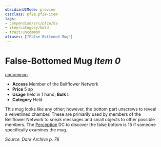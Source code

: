 ```yaml
---
obsidianUIMode: preview
cssclass: pf2e,pf2e-item
tags:
- compendium/src/pf2e/da
- item/category/held
- trait/uncommon
aliases: ["False-Bottomed Mug"]
---
```

# False-Bottomed Mug *Item 0*  
[uncommon](rules/traits/uncommon.md)  

- **Access** Member of the Bellflower Network
- **Price** 5 sp
- **Usage** held in 1 hand; **Bulk** L
- **Category** Held

This mug looks like any other; however, the bottom part unscrews to reveal a velvetlined chamber. These are primarily used by members of the Bellflower Network to sneak messages and small objects to other possible members. The [Perception](compendium/skills.md#Perception) DC to discover the false bottom is 15 if someone specifically examines the mug.

*Source: Dark Archive p. 78*